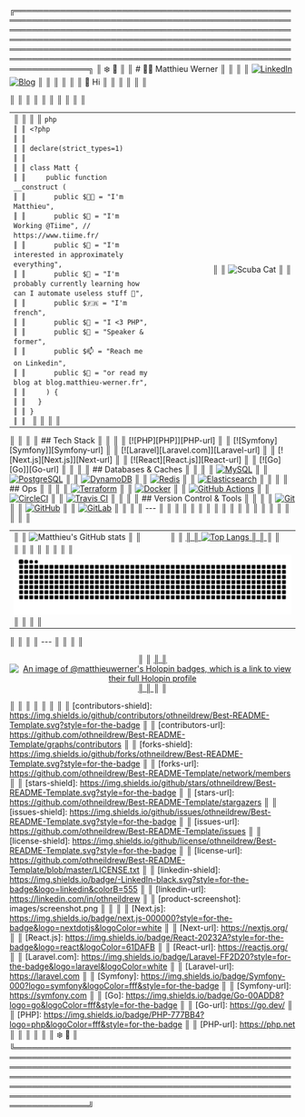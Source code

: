 ╔═════════════════════════════════════════════════════════════════════════════════════════════════════════════════════════════════════════════════════════════════════════════════════════════════════════════════════════════════════════════════════════════════════════════════════════════════════════════════════════╗
║ ❄️ 🌲                                                                                                                                                                                                                                                                                                                    ║
║ # 👨‍💻 Matthieu Werner                                                                                                                                                                                                                                                                                                   ║
║                                                                                                                                                                                                                                                                                                                         ║
║ [![LinkedIn](https://img.shields.io/badge/LinkedIn-Matthieu%20Werner-blue?style=for-the-badge&logo=linkedin)](https://www.linkedin.com/in/matthieu-werner-2427a5281/) [![Blog](https://img.shields.io/badge/Blog-Matthieu's%20Articles-brightgreen?style=for-the-badge&logo=hashnode)](https://blog.matthieu-werner.fr) ║
║                                                                                                                                                                                                                                                                                                                         ║
║                                                                                                                                                                                                                                                                                                                         ║
║ 👋 Hi                                                                                                                                                                                                                                                                                                                    ║
║                                                                                                                                                                                                                                                                                                                         ║
║                                                                                                                                                                                                                                                                                                                         ║
║ <table style="border: none; border-collapse: collapse;">                                                                                                                                                                                                                                                                ║
║   <tr>                                                                                                                                                                                                                                                                                                                  ║
║     <td style="width: 50%; vertical-align: top;">                                                                                                                                                                                                                                                                       ║
║                                                                                                                                                                                                                                                                                                                         ║
║ ```php                                                                                                                                                                                                                                                                                                                  ║
║ <?php                                                                                                                                                                                                                                                                                                                   ║
║                                                                                                                                                                                                                                                                                                                         ║
║ declare(strict_types=1)                                                                                                                                                                                                                                                                                                 ║
║                                                                                                                                                                                                                                                                                                                         ║
║ class Matt {                                                                                                                                                                                                                                                                                                            ║
║     public function __construct (                                                                                                                                                                                                                                                                                       ║
║       public $👨‍💼 = "I'm Matthieu",                                                                                                                                                                                                                                                                                     ║
║       public $🏢 = "I'm Working @Tiime", // https://www.tiime.fr/                                                                                                                                                                                                                                                        ║
║       public $👀 = "I'm interested in approximately everything",                                                                                                                                                                                                                                                         ║
║       public $🌱 = "I'm probably currently learning how can I automate useless stuff 🙈",                                                                                                                                                                                                                                 ║
║       public $🇫🇷 = "I'm french",                                                                                                                                                                                                                                                                                        ║
║       public $🐘 = "I <3 PHP",                                                                                                                                                                                                                                                                                           ║
║       public $📢 = "Speaker & former",                                                                                                                                                                                                                                                                                   ║
║       public $📫 = "Reach me on Linkedin",                                                                                                                                                                                                                                                                               ║
║       public $📝 = "or read my blog at blog.matthieu-werner.fr",                                                                                                                                                                                                                                                         ║
║     ) {                                                                                                                                                                                                                                                                                                                 ║
║   }                                                                                                                                                                                                                                                                                                                     ║
║ }                                                                                                                                                                                                                                                                                                                       ║
║ ```                                                                                                                                                                                                                                                                                                                     ║
║                                                                                                                                                                                                                                                                                                                         ║
║ </td>                                                                                                                                                                                                                                                                                                                   ║
║ <td style="width: 50%; text-align: right;">                                                                                                                                                                                                                                                                             ║
║ <img width="100%" src="https://cdn.dribbble.com/users/906441/screenshots/4674322/scubacat_dribbbble.png" alt="Scuba Cat">                                                                                                                                                                                               ║
║ </td>                                                                                                                                                                                                                                                                                                                   ║
║ </tr>                                                                                                                                                                                                                                                                                                                   ║
║ </table>                                                                                                                                                                                                                                                                                                                ║
║                                                                                                                                                                                                                                                                                                                         ║
║ ## Tech Stack                                                                                                                                                                                                                                                                                                           ║
║                                                                                                                                                                                                                                                                                                                         ║
║ [![PHP][PHP]][PHP-url]                                                                                                                                                                                                                                                                                                  ║
║ [![Symfony][Symfony]][Symfony-url]                                                                                                                                                                                                                                                                                      ║
║ [![Laravel][Laravel.com]][Laravel-url]                                                                                                                                                                                                                                                                                  ║
║ [![Next.js][Next.js]][Next-url]                                                                                                                                                                                                                                                                                         ║
║ [![React][React.js]][React-url]                                                                                                                                                                                                                                                                                         ║
║ [![Go][Go]][Go-url]                                                                                                                                                                                                                                                                                                     ║
║                                                                                                                                                                                                                                                                                                                         ║
║ ## Databases & Caches                                                                                                                                                                                                                                                                                                   ║
║                                                                                                                                                                                                                                                                                                                         ║
║ [![MySQL](https://img.shields.io/badge/MySQL-4479A1?style=for-the-badge&logo=mysql&logoColor=white)](https://www.mysql.com/)                                                                                                                                                                                            ║
║ [![PostgreSQL](https://img.shields.io/badge/PostgreSQL-336791?style=for-the-badge&logo=postgresql&logoColor=white)](https://www.postgresql.org/)                                                                                                                                                                        ║
║ [![DynamoDB](https://img.shields.io/badge/DynamoDB-4053D6?style=for-the-badge&logo=amazon-dynamodb&logoColor=white)](https://aws.amazon.com/dynamodb/)                                                                                                                                                                  ║
║ [![Redis](https://img.shields.io/badge/Redis-DC382D?style=for-the-badge&logo=redis&logoColor=white)](https://redis.io/)                                                                                                                                                                                                 ║
║ [![Elasticsearch](https://img.shields.io/badge/Elasticsearch-005571?style=for-the-badge&logo=elasticsearch&logoColor=white)](https://www.elastic.co/elasticsearch/)                                                                                                                                                     ║
║                                                                                                                                                                                                                                                                                                                         ║
║ ## Ops                                                                                                                                                                                                                                                                                                                  ║
║                                                                                                                                                                                                                                                                                                                         ║
║ [![Terraform](https://img.shields.io/badge/Terraform-623CE4?style=for-the-badge&logo=terraform&logoColor=white)](https://www.terraform.io/)                                                                                                                                                                             ║
║ [![Docker](https://img.shields.io/badge/Docker-2496ED?style=for-the-badge&logo=docker&logoColor=white)](https://www.docker.com/)                                                                                                                                                                                        ║
║ [![GitHub Actions](https://img.shields.io/badge/GitHub%20Actions-2088FF?style=for-the-badge&logo=github-actions&logoColor=white)](https://github.com/features/actions)                                                                                                                                                  ║
║ [![CircleCI](https://img.shields.io/badge/CircleCI-343434?style=for-the-badge&logo=circleci&logoColor=white)](https://circleci.com/)                                                                                                                                                                                    ║
║ [![Travis CI](https://img.shields.io/badge/Travis%20CI-3EAAAF?style=for-the-badge&logo=travis-ci&logoColor=white)](https://travis-ci.org/)                                                                                                                                                                              ║
║                                                                                                                                                                                                                                                                                                                         ║
║ ## Version Control & Tools                                                                                                                                                                                                                                                                                              ║
║                                                                                                                                                                                                                                                                                                                         ║
║ [![Git](https://img.shields.io/badge/Git-F05032?style=for-the-badge&logo=git&logoColor=white)](https://git-scm.com/)                                                                                                                                                                                                    ║
║ [![GitHub](https://img.shields.io/badge/GitHub-181717?style=for-the-badge&logo=github&logoColor=white)](https://github.com/)                                                                                                                                                                                            ║
║ [![GitLab](https://img.shields.io/badge/GitLab-FC6D26?style=for-the-badge&logo=gitlab&logoColor=white)](https://about.gitlab.com/)                                                                                                                                                                                      ║
║                                                                                                                                                                                                                                                                                                                         ║
║ ---                                                                                                                                                                                                                                                                                                                     ║
║                                                                                                                                                                                                                                                                                                                         ║
║ <table>                                                                                                                                                                                                                                                                                                                 ║
║   <tr>                                                                                                                                                                                                                                                                                                                  ║
║     <td>                                                                                                                                                                                                                                                                                                                ║
║         <img src="https://github-readme-stats.vercel.app/api?username=matthieuwerner&show_icons=true" alt="Matthieu's GitHub stats">                                                                                                                                                                                    ║
║     </td>                                                                                                                                                                                                                                                                                                               ║
║     <td>                                                                                                                                                                                                                                                                                                                ║
║       <a href="https://github.com/anuraghazra/github-readme-stats">                                                                                                                                                                                                                                                     ║
║         <img src="https://github-readme-stats.vercel.app/api/top-langs/?username=matthieuwerner&show_icons=true&layout=compact" alt="Top Langs">                                                                                                                                                                        ║
║       </a>                                                                                                                                                                                                                                                                                                              ║
║     </td>                                                                                                                                                                                                                                                                                                               ║
║   </tr>                                                                                                                                                                                                                                                                                                                 ║
║   <tr>                                                                                                                                                                                                                                                                                                                  ║
║     <td colspan="2">                                                                                                                                                                                                                                                                                                    ║
║       <picture>                                                                                                                                                                                                                                                                                                         ║
║ 		  <source media="(prefers-color-scheme: dark)" srcset="https://raw.githubusercontent.com/matthieuwerner/matthieuwerner/output/github-contribution-grid-snake-dark.svg">                                                                                                                                               ║
║ 		  <source media="(prefers-color-scheme: light)" srcset="https://raw.githubusercontent.com/matthieuwerner/matthieuwerner/output/github-contribution-grid-snake.svg">                                                                                                                                                   ║
║ 		  <img alt="Github contribution grid snake animation" src="https://raw.githubusercontent.com/matthieuwerner/matthieuwerner/output/github-contribution-grid-snake.svg">                                                                                                                                                ║
║       </picture>                                                                                                                                                                                                                                                                                                        ║
║     </td>                                                                                                                                                                                                                                                                                                               ║
║   </tr>                                                                                                                                                                                                                                                                                                                 ║
║ </table>                                                                                                                                                                                                                                                                                                                ║
║                                                                                                                                                                                                                                                                                                                         ║
║ ---                                                                                                                                                                                                                                                                                                                     ║
║                                                                                                                                                                                                                                                                                                                         ║
║ <p align="center">                                                                                                                                                                                                                                                                                                      ║
║ 	<a href="https://holopin.io/@matthieuwerner">                                                                                                                                                                                                                                                                          ║
║       <img src="https://holopin.me/matthieuwerner" alt="An image of @matthieuwerner's Holopin badges, which is a link to view their full Holopin profile">                                                                                                                                                              ║
║     </a>                                                                                                                                                                                                                                                                                                                ║
║ </p>                                                                                                                                                                                                                                                                                                                    ║
║                                                                                                                                                                                                                                                                                                                         ║
║ <!-- MARKDOWN LINKS & IMAGES -->                                                                                                                                                                                                                                                                                        ║
║ <!-- https://www.markdownguide.org/basic-syntax/#reference-style-links -->                                                                                                                                                                                                                                              ║
║ [contributors-shield]: https://img.shields.io/github/contributors/othneildrew/Best-README-Template.svg?style=for-the-badge                                                                                                                                                                                              ║
║ [contributors-url]: https://github.com/othneildrew/Best-README-Template/graphs/contributors                                                                                                                                                                                                                             ║
║ [forks-shield]: https://img.shields.io/github/forks/othneildrew/Best-README-Template.svg?style=for-the-badge                                                                                                                                                                                                            ║
║ [forks-url]: https://github.com/othneildrew/Best-README-Template/network/members                                                                                                                                                                                                                                        ║
║ [stars-shield]: https://img.shields.io/github/stars/othneildrew/Best-README-Template.svg?style=for-the-badge                                                                                                                                                                                                            ║
║ [stars-url]: https://github.com/othneildrew/Best-README-Template/stargazers                                                                                                                                                                                                                                             ║
║ [issues-shield]: https://img.shields.io/github/issues/othneildrew/Best-README-Template.svg?style=for-the-badge                                                                                                                                                                                                          ║
║ [issues-url]: https://github.com/othneildrew/Best-README-Template/issues                                                                                                                                                                                                                                                ║
║ [license-shield]: https://img.shields.io/github/license/othneildrew/Best-README-Template.svg?style=for-the-badge                                                                                                                                                                                                        ║
║ [license-url]: https://github.com/othneildrew/Best-README-Template/blob/master/LICENSE.txt                                                                                                                                                                                                                              ║
║ [linkedin-shield]: https://img.shields.io/badge/-LinkedIn-black.svg?style=for-the-badge&logo=linkedin&colorB=555                                                                                                                                                                                                        ║
║ [linkedin-url]: https://linkedin.com/in/othneildrew                                                                                                                                                                                                                                                                     ║
║ [product-screenshot]: images/screenshot.png                                                                                                                                                                                                                                                                             ║
║                                                                                                                                                                                                                                                                                                                         ║
║ [Next.js]: https://img.shields.io/badge/next.js-000000?style=for-the-badge&logo=nextdotjs&logoColor=white                                                                                                                                                                                                               ║
║ [Next-url]: https://nextjs.org/                                                                                                                                                                                                                                                                                         ║
║ [React.js]: https://img.shields.io/badge/React-20232A?style=for-the-badge&logo=react&logoColor=61DAFB                                                                                                                                                                                                                   ║
║ [React-url]: https://reactjs.org/                                                                                                                                                                                                                                                                                       ║
║ [Laravel.com]: https://img.shields.io/badge/Laravel-FF2D20?style=for-the-badge&logo=laravel&logoColor=white                                                                                                                                                                                                             ║
║ [Laravel-url]: https://laravel.com                                                                                                                                                                                                                                                                                      ║
║ [Symfony]: https://img.shields.io/badge/Symfony-000?logo=symfony&logoColor=fff&style=for-the-badge                                                                                                                                                                                                                      ║
║ [Symfony-url]: https://symfony.com                                                                                                                                                                                                                                                                                      ║
║ [Go]: https://img.shields.io/badge/Go-00ADD8?logo=go&logoColor=fff&style=for-the-badge                                                                                                                                                                                                                                  ║
║ [Go-url]: https://go.dev/                                                                                                                                                                                                                                                                                               ║
║ [PHP]: https://img.shields.io/badge/PHP-777BB4?logo=php&logoColor=fff&style=for-the-badge                                                                                                                                                                                                                               ║
║ [PHP-url]: https://php.net                                                                                                                                                                                                                                                                                              ║
║                                                                                                                                                                                                                                                                                                                         ║
║                                                                                                                                                                                                                                                                                                                         ║
║ ❄️ 🌲                                                                                                                                                                                                                                                                                                                    ║
╚═════════════════════════════════════════════════════════════════════════════════════════════════════════════════════════════════════════════════════════════════════════════════════════════════════════════════════════════════════════════════════════════════════════════════════════════════════════════════════════╝